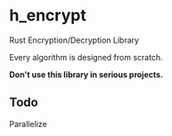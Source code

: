 # h_encrypt

Rust Encryption/Decryption Library

Every algorithm is designed from scratch.

**Don't use this library in serious projects.**

## Todo

Parallelize